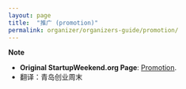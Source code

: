 ```yaml
---
layout: page
title:  "推广 (promotion)" 
permalink: organizer/organizers-guide/promotion/
---
```


**Note**

* __Original StartupWeekend.org Page__: [Promotion](http://startupweekend.org/organizer/organizers-guide/promotion/). 
* 翻译：青岛创业周末
